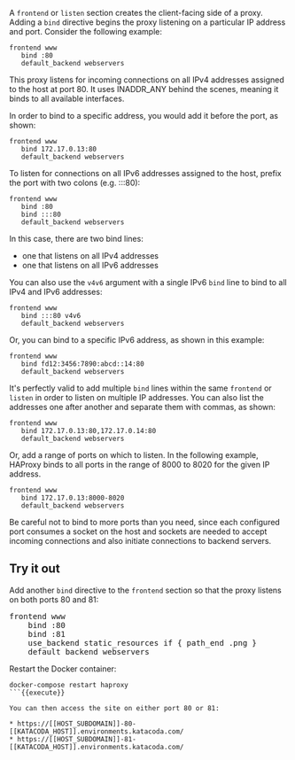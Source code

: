 A `frontend` or `listen` section creates the client-facing side of a proxy. Adding a `bind` directive begins the proxy listening on a particular IP address and port. Consider the following example:

```
frontend www
   bind :80
   default_backend webservers
```

This proxy listens for incoming connections on all IPv4 addresses assigned to the host at port 80. It uses INADDR_ANY behind the scenes, meaning it binds to all available interfaces.

In order to bind to a specific address, you would add it before the port, as shown:

```
frontend www
   bind 172.17.0.13:80
   default_backend webservers
```

To listen for connections on all IPv6 addresses assigned to the host, prefix the port with two colons (e.g. :::80):

```
frontend www
   bind :80   
   bind :::80
   default_backend webservers
```

In this case, there are two bind lines: 

* one that listens on all IPv4 addresses
* one that listens on all IPv6 addresses

You can also use the `v4v6` argument with a single IPv6 `bind` line to bind to all IPv4 and IPv6 addresses:

```
frontend www
   bind :::80 v4v6
   default_backend webservers
```

Or, you can bind to a specific IPv6 address, as shown in this example:

```
frontend www 
   bind fd12:3456:7890:abcd::14:80
   default_backend webservers
```

It's perfectly valid to add multiple `bind` lines within the same `frontend` or `listen` in order to listen on multiple IP addresses. You can also list the addresses one after another and separate them with commas, as shown:

```
frontend www
   bind 172.17.0.13:80,172.17.0.14:80
   default_backend webservers
```

Or, add a range of ports on which to listen. In the following example, HAProxy binds to all ports in the range of 8000 to 8020 for the given IP address.

```
frontend www
   bind 172.17.0.13:8000-8020
   default_backend webservers
```

Be careful not to bind to more ports than you need, since each configured port consumes a socket on the host and sockets are needed to accept incoming connections and also initiate connections to backend servers.

## Try it out

Add another `bind` directive to the `frontend` section so that the proxy listens on both ports 80 and 81:

<pre class="file" data-target="clipboard">
frontend www 
    bind :80
    bind :81
    use_backend static_resources if { path_end .png }
    default_backend webservers
</pre>

Restart the Docker container:

```
docker-compose restart haproxy
```{{execute}}

You can then access the site on either port 80 or 81:

* https://[[HOST_SUBDOMAIN]]-80-[[KATACODA_HOST]].environments.katacoda.com/
* https://[[HOST_SUBDOMAIN]]-81-[[KATACODA_HOST]].environments.katacoda.com/